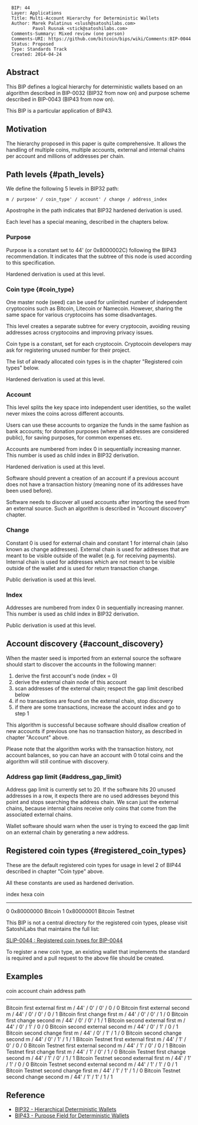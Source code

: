       BIP: 44
      Layer: Applications
      Title: Multi-Account Hierarchy for Deterministic Wallets
      Author: Marek Palatinus <slush@satoshilabs.com>
              Pavol Rusnak <stick@satoshilabs.com>
      Comments-Summary: Mixed review (one person)
      Comments-URI: https://github.com/bitcoin/bips/wiki/Comments:BIP-0044
      Status: Proposed
      Type: Standards Track
      Created: 2014-04-24

## Abstract

This BIP defines a logical hierarchy for deterministic wallets based on
an algorithm described in BIP-0032 (BIP32 from now on) and purpose
scheme described in BIP-0043 (BIP43 from now on).

This BIP is a particular application of BIP43.

## Motivation

The hierarchy proposed in this paper is quite comprehensive. It allows
the handling of multiple coins, multiple accounts, external and internal
chains per account and millions of addresses per chain.

## Path levels {#path_levels}

We define the following 5 levels in BIP32 path:

    m / purpose' / coin_type' / account' / change / address_index

Apostrophe in the path indicates that BIP32 hardened derivation is used.

Each level has a special meaning, described in the chapters below.

### Purpose

Purpose is a constant set to 44\' (or 0x8000002C) following the BIP43
recommendation. It indicates that the subtree of this node is used
according to this specification.

Hardened derivation is used at this level.

### Coin type {#coin_type}

One master node (seed) can be used for unlimited number of independent
cryptocoins such as Bitcoin, Litecoin or Namecoin. However, sharing the
same space for various cryptocoins has some disadvantages.

This level creates a separate subtree for every cryptocoin, avoiding
reusing addresses across cryptocoins and improving privacy issues.

Coin type is a constant, set for each cryptocoin. Cryptocoin developers
may ask for registering unused number for their project.

The list of already allocated coin types is in the chapter \"Registered
coin types\" below.

Hardened derivation is used at this level.

### Account

This level splits the key space into independent user identities, so the
wallet never mixes the coins across different accounts.

Users can use these accounts to organize the funds in the same fashion
as bank accounts; for donation purposes (where all addresses are
considered public), for saving purposes, for common expenses etc.

Accounts are numbered from index 0 in sequentially increasing manner.
This number is used as child index in BIP32 derivation.

Hardened derivation is used at this level.

Software should prevent a creation of an account if a previous account
does not have a transaction history (meaning none of its addresses have
been used before).

Software needs to discover all used accounts after importing the seed
from an external source. Such an algorithm is described in \"Account
discovery\" chapter.

### Change

Constant 0 is used for external chain and constant 1 for internal chain
(also known as change addresses). External chain is used for addresses
that are meant to be visible outside of the wallet (e.g. for receiving
payments). Internal chain is used for addresses which are not meant to
be visible outside of the wallet and is used for return transaction
change.

Public derivation is used at this level.

### Index

Addresses are numbered from index 0 in sequentially increasing manner.
This number is used as child index in BIP32 derivation.

Public derivation is used at this level.

## Account discovery {#account_discovery}

When the master seed is imported from an external source the software
should start to discover the accounts in the following manner:

1.  derive the first account\'s node (index = 0)
2.  derive the external chain node of this account
3.  scan addresses of the external chain; respect the gap limit
    described below
4.  if no transactions are found on the external chain, stop discovery
5.  if there are some transactions, increase the account index and go to
    step 1

This algorithm is successful because software should disallow creation
of new accounts if previous one has no transaction history, as described
in chapter \"Account\" above.

Please note that the algorithm works with the transaction history, not
account balances, so you can have an account with 0 total coins and the
algorithm will still continue with discovery.

### Address gap limit {#address_gap_limit}

Address gap limit is currently set to 20. If the software hits 20 unused
addresses in a row, it expects there are no used addresses beyond this
point and stops searching the address chain. We scan just the external
chains, because internal chains receive only coins that come from the
associated external chains.

Wallet software should warn when the user is trying to exceed the gap
limit on an external chain by generating a new address.

## Registered coin types {#registered_coin_types}

These are the default registered coin types for usage in level 2 of
BIP44 described in chapter \"Coin type\" above.

All these constants are used as hardened derivation.

  index   hexa         coin
  ------- ------------ -----------------
  0       0x80000000   Bitcoin
  1       0x80000001   Bitcoin Testnet

This BIP is not a central directory for the registered coin types,
please visit SatoshiLabs that maintains the full list:

[SLIP-0044 : Registered coin types for
BIP-0044](https://github.com/satoshilabs/slips/blob/master/slip-0044.md "wikilink")

To register a new coin type, an existing wallet that implements the
standard is required and a pull request to the above file should be
created.

## Examples

  coin              account   chain      address   path
  ----------------- --------- ---------- --------- ------------------------------
  Bitcoin           first     external   first     m / 44\' / 0\' / 0\' / 0 / 0
  Bitcoin           first     external   second    m / 44\' / 0\' / 0\' / 0 / 1
  Bitcoin           first     change     first     m / 44\' / 0\' / 0\' / 1 / 0
  Bitcoin           first     change     second    m / 44\' / 0\' / 0\' / 1 / 1
  Bitcoin           second    external   first     m / 44\' / 0\' / 1\' / 0 / 0
  Bitcoin           second    external   second    m / 44\' / 0\' / 1\' / 0 / 1
  Bitcoin           second    change     first     m / 44\' / 0\' / 1\' / 1 / 0
  Bitcoin           second    change     second    m / 44\' / 0\' / 1\' / 1 / 1
  Bitcoin Testnet   first     external   first     m / 44\' / 1\' / 0\' / 0 / 0
  Bitcoin Testnet   first     external   second    m / 44\' / 1\' / 0\' / 0 / 1
  Bitcoin Testnet   first     change     first     m / 44\' / 1\' / 0\' / 1 / 0
  Bitcoin Testnet   first     change     second    m / 44\' / 1\' / 0\' / 1 / 1
  Bitcoin Testnet   second    external   first     m / 44\' / 1\' / 1\' / 0 / 0
  Bitcoin Testnet   second    external   second    m / 44\' / 1\' / 1\' / 0 / 1
  Bitcoin Testnet   second    change     first     m / 44\' / 1\' / 1\' / 1 / 0
  Bitcoin Testnet   second    change     second    m / 44\' / 1\' / 1\' / 1 / 1

## Reference

-   [BIP32 - Hierarchical Deterministic
    Wallets](bip-0032.mediawiki "wikilink")
-   [BIP43 - Purpose Field for Deterministic
    Wallets](bip-0043.mediawiki "wikilink")
